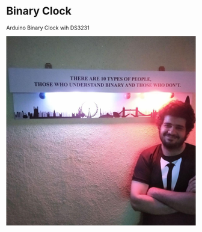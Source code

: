 # Binary Clock
Arduino Binary Clock wih DS3231

<img src="https://raw.githubusercontent.com/LordArma/BinaryClock/master/images/arma%20near%20arduino%20binary%20clock.jpg" alt="arma near arduino binary clock" style="zoom:50%;" />